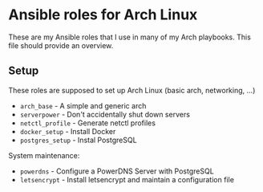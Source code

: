 # Ansible roles for Arch Linux

These are my Ansible roles that I use in many of my Arch playbooks.
This file should provide an overview.

## Setup

These roles are supposed to set up Arch Linux (basic arch, networking, ...)
- `arch_base` - A simple and generic arch
- `serverpower` - Don't accidentally shut down servers
- `netctl_profile` - Generate netctl profiles
- `docker_setup` - Install Docker
- `postgres_setup` - Instal PostgreSQL

System maintenance:
- `powerdns` - Configure a PowerDNS Server with PostgreSQL
- `letsencrypt` - Install letsencrypt and maintain a configuration file

